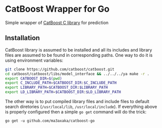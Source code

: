 # CatBoost Wrapper for Go
Simple wrapper of [CatBoost C library](https://tech.yandex.com/catboost/doc/dg/concepts/c-plus-plus-api_dynamic-c-pluplus-wrapper-docpage/) for prediction

## Installation
CatBoost library is assumed to be installed and all its includes and library files are assumed to be found in corresponding paths. One way to do it is using environment variables:
```sh
git clone https://github.com/catboost/catboost.git
cd catboost/catboost/libs/model_interface && ../../../ya make -r .
export CATBOOST_DIR=$(pwd)
export C_INCLUDE_PATH=$CATBOOST_DIR:$C_INCLUDE_PATH
export LIBRARY_PATH=$CATBOOST_DIR:$LIBRARY_PATH
export LD_LIBRARY_PATH=$CATBOOST_DIR:$LD_LIBRARY_PATH
```
The other way is to put compiled library files and include files to default search diretories (`/usr/local/lib`, `/usr/local/include`).
If everything above is properly configured then a simple `go get` command will do the trick:
```
go get -u github.com/ma3axaka/catboost-go
```
